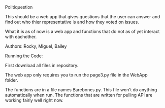 Politiquestion

This should be a web app that gives questions that the user can answer and find out who thier representative is and how they voted on issues. 

What it is as of now is a web app and functions that do not as of yet interact with eachother. 

Authors: Rocky, Miguel, Bailey


Running the Code:

First download all files in repository. 

The web app only requires you to run the page3.py file in the WebApp folder. 

The functions are in a file names Barebones.py. This file won't do anything automatically when run. 
The functions that are written for pulling API are working fairly well right now. 
